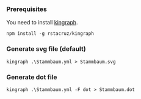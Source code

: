 ### Prerequisites

You need to install [kingraph](https://github.com/rstacruz/kingraph).

```
npm install -g rstacruz/kingraph
```

### Generate svg file (default)

```
kingraph .\Stammbaum.yml > Stammbaum.svg
```

### Generate dot file

```
kingraph .\Stammbaum.yml -F dot > Stammbaum.dot
```